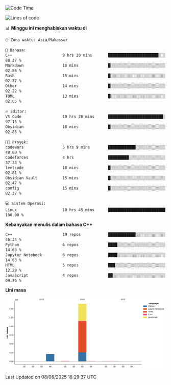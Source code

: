 <!--START_SECTION:waka-->
![Code Time](http://img.shields.io/badge/Code%20Time-266%20hrs%201%20min-blue)

![Lines of code](https://img.shields.io/badge/Sejak%20Hello%20World%20aku%20telah%20menulis-1.9%20million%20baris%20kode-blue)

📊 **Minggu ini menghabiskan waktu di** 

```text
🕑︎ Zona waktu: Asia/Makassar

💬 Bahasa: 
C++                      9 hrs 30 mins       ██████████████████████░░░   88.37 % 
Markdown                 18 mins             █░░░░░░░░░░░░░░░░░░░░░░░░   02.86 % 
Bash                     15 mins             █░░░░░░░░░░░░░░░░░░░░░░░░   02.37 % 
Other                    14 mins             █░░░░░░░░░░░░░░░░░░░░░░░░   02.22 % 
TOML                     13 mins             █░░░░░░░░░░░░░░░░░░░░░░░░   02.05 % 

🔥 Editor: 
VS Code                  10 hrs 26 mins      ████████████████████████░   97.15 % 
Obsidian                 18 mins             █░░░░░░░░░░░░░░░░░░░░░░░░   02.85 % 

🐱‍💻 Proyek: 
codewars                 5 hrs 9 mins        ████████████░░░░░░░░░░░░░   48.00 % 
Codeforces               4 hrs               █████████░░░░░░░░░░░░░░░░   37.33 % 
leetcode                 18 mins             █░░░░░░░░░░░░░░░░░░░░░░░░   02.81 % 
Obsidian Vault           15 mins             █░░░░░░░░░░░░░░░░░░░░░░░░   02.47 % 
config                   15 mins             █░░░░░░░░░░░░░░░░░░░░░░░░   02.37 % 

💻 Sistem Operasi: 
Linux                    10 hrs 45 mins      █████████████████████████   100.00 % 
```

**Kebanyakan menulis dalam bahasa C++** 

```text
C++                      19 repos            ████████████░░░░░░░░░░░░░   46.34 % 
Python                   6 repos             ████░░░░░░░░░░░░░░░░░░░░░   14.63 % 
Jupyter Notebook         6 repos             ████░░░░░░░░░░░░░░░░░░░░░   14.63 % 
HTML                     5 repos             ███░░░░░░░░░░░░░░░░░░░░░░   12.20 % 
JavaScript               4 repos             ██░░░░░░░░░░░░░░░░░░░░░░░   09.76 % 
```



**Lini masa**

![Lines of Code chart](https://raw.githubusercontent.com/yusuf601/yusuf601/main/assets/bar_graph.png)


 Last Updated on 08/06/2025 18:29:37 UTC
<!--END_SECTION:waka-->

